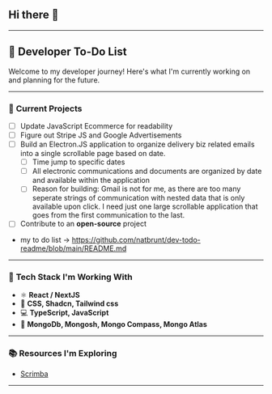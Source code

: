 ## Hi there 👋

---

## 📌 **Developer To-Do List**  
Welcome to my developer journey! Here's what I'm currently working on and planning for the future.

---

### 🚀 **Current Projects**  
- [ ] Update JavaScript Ecommerce for readability  
- [ ] Figure out Stripe JS and Google Advertisements  
- [ ] Build an Electron.JS application to organize delivery biz related emails into a single scrollable page based on date.
  - [ ] Time jump to specific dates
  - [ ] All electronic communications and documents are organized by date and available within the application
  - [ ] Reason for building:  Gmail is not for me, as there are too many seperate strings of communication with nested data that is only available upon click.  I need just one large scrollable application that goes from the first communication to the last.
- [ ] Contribute to an **open-source** project  
- my to do list -> https://github.com/natbrunt/dev-todo-readme/blob/main/README.md
---

### 🔧 **Tech Stack I'm Working With**  
- ⚛️ **React / NextJS**  
- 🎨 **CSS, Shadcn, Tailwind css**  
- 💻 **TypeScript, JavaScript**   
- 📂 **MongoDb, Mongosh, Mongo Compass, Mongo Atlas**  

---

### 📚 **Resources I'm Exploring**  
- [Scrimba](https://scrimba.com/)  

---

<!--
**natbrunt/natbrunt** is a ✨ _special_ ✨ repository because its `README.md` (this file) appears on your GitHub profile.

Here are some ideas to get you started:

- 🔭 I’m currently working on ...
- 🌱 I’m currently learning ...
- 👯 I’m looking to collaborate on ...
- 🤔 I’m looking for help with ...
- 💬 Ask me about ...
- 📫 How to reach me: ...
- 😄 Pronouns: ...
- ⚡ Fun fact: ...
-->
